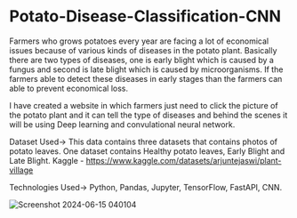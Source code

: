 # Potato-Disease-Classification-CNN
Farmers who grows potatoes every year are facing a lot of economical issues because of various kinds of diseases in the potato plant. Basically there are two types of diseases, one is early blight which is caused by a fungus and second is late blight which is caused by microorganisms. If the farmers able to detect these diseases in early stages than the farmers can able to prevent economical loss.

I have created a website in which farmers just need to click the picture of the potato plant and it can tell the type of diseases and behind the scenes it will be using Deep learning and convulational neural network.

Dataset Used->
This data contains three datasets that contains photos of potato leaves. One dataset contains Healthy potato leaves, Early Blight and Late Blight.
Kaggle - https://www.kaggle.com/datasets/arjuntejaswi/plant-village

Technologies Used->
Python, Pandas, Jupyter, TensorFlow, FastAPI, CNN. 

![Screenshot 2024-06-15 040104](https://github.com/bansal-madhav/Potato-Disease-Classification-CNN/assets/153558335/3e5bfa0c-8eb5-44c3-a9cc-6f548b1c1b4d)



